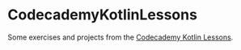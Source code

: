 # CodecademyKotlinLessons
Some exercises and projects from the [Codecademy Kotlin Lessons](https://www.codecademy.com/learn/learn-kotlin).
